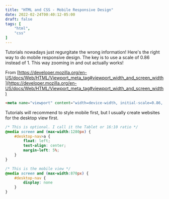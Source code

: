 ```yaml
---
title: "HTML and CSS - Mobile Responsive Design"
date: 2022-02-24T00:40:12-05:00
draft: false
tags: [
    "html",
    "css"
]
---
```


Tutorials nowadays just regurgitate the wrong information! Here's the right way to do mobile responsive design. The key is to use
a scale of 0.86 instead of 1. This way zooming in and out actually works!

From [https://developer.mozilla.org/en-US/docs/Web/HTML/Viewport_meta_tag#viewport_width_and_screen_width](https://developer.mozilla.org/en-US/docs/Web/HTML/Viewport_meta_tag#viewport_width_and_screen_width)

```html
<meta name="viewport" content="width=device-width, initial-scale=0.86, minimum-scale=0.86">
```

Tutorials will recommend to style mobile first, but I usually create websites for the desktop view first.

```css
/* This is optional. I call it the Tablet or 16:10 ratio */
@media screen and (max-width:1280px) {
    #desktop-nav>a {
        float: left;
        text-align: center;
        margin-left: 5%;
    }
}

/* This is the mobile view */
@media screen and (max-width:870px) {
    #desktop-nav {
        display: none
    }
}
```

